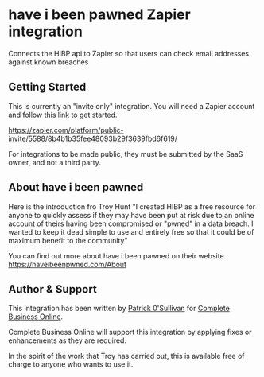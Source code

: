 # have i been pawned Zapier integration
Connects the HIBP api to Zapier so that users can check email addresses 
against known breaches

## Getting Started
This is currently an "invite only" integration. You will need a Zapier account
and follow this link to get started.

https://zapier.com/platform/public-invite/5588/8b4b1b35fee48093b29f3639fbd6f619/

For integrations to be made public, they must be submitted by the SaaS owner, 
and not a third party.

## About have i been pawned
Here is the introduction fro Troy Hunt
 "I created HIBP as a free resource for anyone to quickly assess if they may
  have been put at risk due to an online account of theirs having been compromised
  or "pwned" in a data breach. I wanted to keep it dead simple to use and entirely 
  free so that it could be of maximum benefit to the community"

You can find out more about have i been pawned on their website
https://haveibeenpwned.com/About

## Author & Support
This integration has been written by [Patrick 0'Sullivan](https://github.com/b4Beta) for 
[Complete Business Online](https://www.cbo.me).

Complete Business Online will support this integration by applying fixes or enhancements
as they are required.

In the spirit of the work that Troy has carried out, this is available free of charge 
to anyone who wants to use it.

